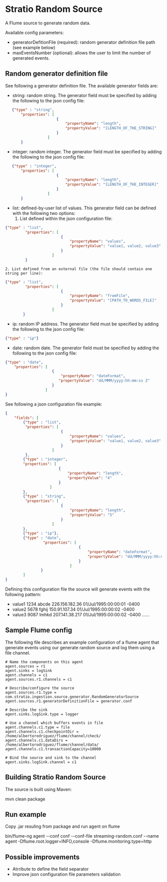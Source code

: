 Stratio Random Source
==============================

A Flume source to generate random data.

Available config parameters:

- generatorDefitionFile (required): random generator definition file path (see example below)
- maxEventsNumber (optional): allows the user to limit the number of generated events.

Random generator definition file
---------------------

See following a generator definition file. The available generator fields are:

 * string: random string. The generator field must be specified by adding the following to the json config file:
 ```json
    {"type" : "string",
        "properties": [
                        {
                            "propertyName": "length",
                            "propertyValue": "[LENGTH_OF_THE_STRING]"
                        }
                    ]
        }
```

 * integer: random integer. The generator field must be specified by adding the following to the json config file:

 ```json
    {"type" : "integer",
        "properties": [
                        {
                            "propertyName": "length",
                            "propertyValue": "[LENGTH_OF_THE_INTEGER]"
                        }
                    ]
        }
```
 * list: defined-by-user list of values. This generator field can be defined with the following two options:
    1. List defined within the json configuration file:
```json
{"type" : "list",
         "properties": [
                         {
                             "propertyName": "values",
                             "propertyValue": "value1, value2, value3"
                         }
                     ]
         }
```
    2. List defined from an external file (the file should contain one string per line):
```json
{"type" : "list",
         "properties": [
                         {
                             "propertyName": "fromFile",
                             "propertyValue": "[PATH_TO_WORDS_FILE]"
                         }
                     ]
        }
```
 * ip: random IP address. The generator field must be specified by adding the following to the json config file:
 ```json
 {"type" : "ip"}
```
 * date: random date. The generator field must be specified by adding the following to the json config file:
```json
{"type" : "date",
    "properties": [
                     {
                         "propertyName": "dateFormat",
                        "propertyValue": "dd/MMM/yyyy:hh:mm:ss Z"
                     }
                  ]
}
```

 See following a json configuration file example:

```json
{
    "fields": [
        {"type" : "list",
         "properties": [
                         {
                             "propertyName": "values",
                             "propertyValue": "value1, value2, value3"
                         }
                     ]
         },
        {"type" : "integer",
        "properties": [
                        {
                            "propertyName": "length",
                            "propertyValue": "4"
                        }
                    ]
        },
        {"type" : "string",
         "properties": [
                         {
                             "propertyName": "length",
                             "propertyValue": "5"
                         }
                     ]
        },
        {"type" : "ip"},
        {"type" : "date",
                 "properties": [
                                 {
                                     "propertyName": "dateFormat",
                                     "propertyValue": "dd/MMM/yyyy:hh:mm:ss Z"
                                 }
                             ]
                }
        ]
}
```

Defining this configuration file the source will generate events with the following pattern:

- value1 1234 abcde 226.156.182.36 01/Jul/1995:00:00:01 -0400
- value2 5678 fghij 150.91.107.34 01/Jul/1995:00:00:02 -0400
- value3 9087 lmhkd 207.141.38.217 01/Jul/1995:00:00:02 -0400
......


Sample Flume config
-------------------

The following file describes an example configuration of a flume agent that generate events using our generate random source and log them using a file channel.

```
# Name the components on this agent
agent.sources = r1
agent.sinks = logSink
agent.channels = c1
agent.sources.r1.channels = c1

# Describe/configure the source
agent.sources.r1.type = com.stratio.ingestion.source.generator.RandomGeneratorSource
agent.sources.r1.generatorDefinitionFile = generator.conf

# Describe the sink
agent.sinks.logSink.type = logger

# Use a channel which buffers events in file
agent.channels.c1.type = file
agent.channels.c1.checkpointDir = /home/albertorodriguez/flume/channel/check/
agent.channels.c1.dataDirs = /home/albertorodriguez/flume/channel/data/
agent.channels.c1.transactionCapacity=10000

# Bind the source and sink to the channel
agent.sinks.logSink.channel = c1

```

Building Stratio Random Source
-------------------------------

The source is built using Maven:

mvn clean package

Run example
-------------------------------

Copy .jar resuling from package and run agent on flume

bin/flume-ng agent --conf conf --conf-file streaming-random.conf --name agent -Dflume.root.logger=INFO,console -Dflume.monitoring.type=http

Possible improvements
------
* Atrribute to define the field separator
* Improve json configuration file parameters validation
